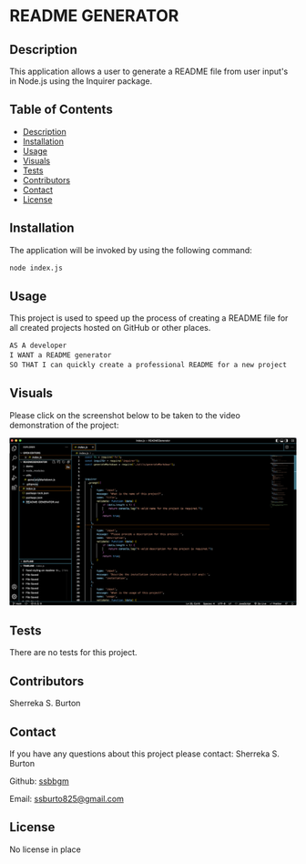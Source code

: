 
  # README GENERATOR 

  ## Description
  This application allows a user to generate a README file from user input's in Node.js using the Inquirer package.

  ## Table of Contents

  - [Description](#description)
  - [Installation](#installation)
  - [Usage](#usage)
  - [Visuals](#visuals)
  - [Tests](#tests)
  - [Contributors](#contributors)
  - [Contact](#contact)
  - [License](#license)

  ## Installation
  The application will be invoked by using the following command:

```bash
node index.js
```

  ## Usage
  This project is used to speed up the process of creating a README file for all created projects hosted on GitHub or other places.

```md
AS A developer
I WANT a README generator
SO THAT I can quickly create a professional README for a new project
```

  ## Visuals

  Please click on the screenshot below to be taken to the video demonstration of the project:

  [![This is a screenshot/demo of the project.](./demo/readmescreenshot.png)](https://youtu.be/iW7z--GC79I)

  ## Tests

  There are no tests for this project.

  ## Contributors

  Sherreka S. Burton

  ## Contact

  If you have any questions about this project please contact: Sherreka S. Burton

  Github: [ssbbgm](http://github.com/ssbbgm)

  Email: ssburto825@gmail.com

  ## License
  No license in place
   
